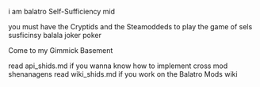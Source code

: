 i am balatro Self-Sufficiency mid

you must have the Cryptids and the Steamoddeds to play the game of sels susficinsy balala joker poker

Come to my Gimmick Basement

read api_shids.md if you wanna know how to implement cross mod shenanagens
read wiki_shids.md if you work on the Balatro Mods wiki